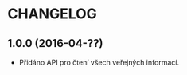 CHANGELOG
=========

1.0.0 (2016-04-??)
------------------

 * Přidáno API pro čtení všech veřejných informací.
